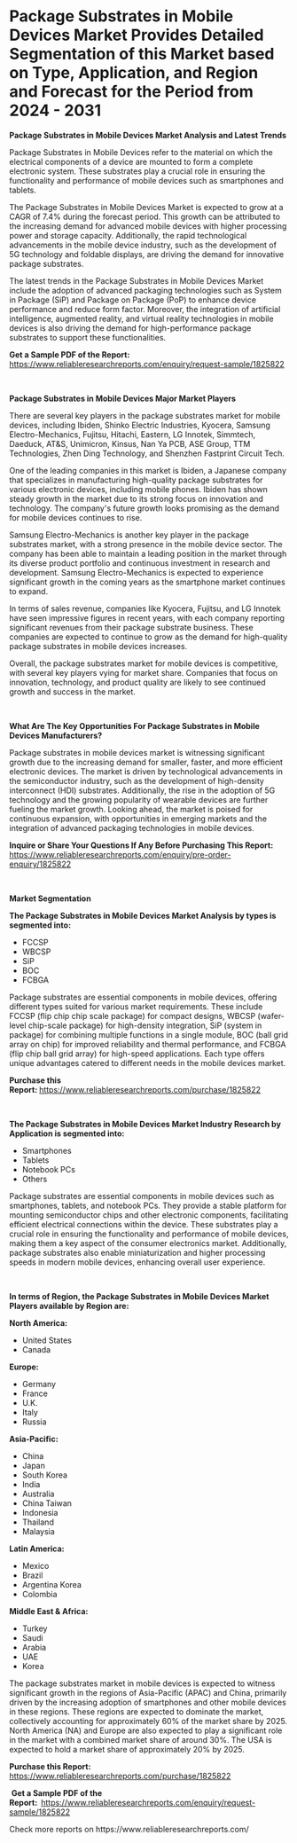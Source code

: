 <p><h1>Package Substrates in Mobile Devices Market Provides Detailed Segmentation of this Market based on Type, Application, and Region and Forecast for the Period from 2024 - 2031</h1></p><p><strong>Package Substrates in Mobile Devices Market Analysis and Latest Trends</strong></p>
<p><p>Package Substrates in Mobile Devices refer to the material on which the electrical components of a device are mounted to form a complete electronic system. These substrates play a crucial role in ensuring the functionality and performance of mobile devices such as smartphones and tablets.</p><p>The Package Substrates in Mobile Devices Market is expected to grow at a CAGR of 7.4% during the forecast period. This growth can be attributed to the increasing demand for advanced mobile devices with higher processing power and storage capacity. Additionally, the rapid technological advancements in the mobile device industry, such as the development of 5G technology and foldable displays, are driving the demand for innovative package substrates.</p><p>The latest trends in the Package Substrates in Mobile Devices Market include the adoption of advanced packaging technologies such as System in Package (SiP) and Package on Package (PoP) to enhance device performance and reduce form factor. Moreover, the integration of artificial intelligence, augmented reality, and virtual reality technologies in mobile devices is also driving the demand for high-performance package substrates to support these functionalities.</p></p>
<p><strong>Get a Sample PDF of the Report:&nbsp;</strong> <a href="https://www.reliableresearchreports.com/enquiry/request-sample/1825822">https://www.reliableresearchreports.com/enquiry/request-sample/1825822</a></p>
<p>&nbsp;</p>
<p><strong>Package Substrates in Mobile Devices Major Market Players</strong></p>
<p><p>There are several key players in the package substrates market for mobile devices, including Ibiden, Shinko Electric Industries, Kyocera, Samsung Electro-Mechanics, Fujitsu, Hitachi, Eastern, LG Innotek, Simmtech, Daeduck, AT&S, Unimicron, Kinsus, Nan Ya PCB, ASE Group, TTM Technologies, Zhen Ding Technology, and Shenzhen Fastprint Circuit Tech.</p><p>One of the leading companies in this market is Ibiden, a Japanese company that specializes in manufacturing high-quality package substrates for various electronic devices, including mobile phones. Ibiden has shown steady growth in the market due to its strong focus on innovation and technology. The company's future growth looks promising as the demand for mobile devices continues to rise.</p><p>Samsung Electro-Mechanics is another key player in the package substrates market, with a strong presence in the mobile device sector. The company has been able to maintain a leading position in the market through its diverse product portfolio and continuous investment in research and development. Samsung Electro-Mechanics is expected to experience significant growth in the coming years as the smartphone market continues to expand.</p><p>In terms of sales revenue, companies like Kyocera, Fujitsu, and LG Innotek have seen impressive figures in recent years, with each company reporting significant revenues from their package substrate business. These companies are expected to continue to grow as the demand for high-quality package substrates in mobile devices increases.</p><p>Overall, the package substrates market for mobile devices is competitive, with several key players vying for market share. Companies that focus on innovation, technology, and product quality are likely to see continued growth and success in the market.</p></p>
<p>&nbsp;</p>
<p><strong>What Are The Key Opportunities For Package Substrates in Mobile Devices Manufacturers?</strong></p>
<p><p>Package substrates in mobile devices market is witnessing significant growth due to the increasing demand for smaller, faster, and more efficient electronic devices. The market is driven by technological advancements in the semiconductor industry, such as the development of high-density interconnect (HDI) substrates. Additionally, the rise in the adoption of 5G technology and the growing popularity of wearable devices are further fueling the market growth. Looking ahead, the market is poised for continuous expansion, with opportunities in emerging markets and the integration of advanced packaging technologies in mobile devices.</p></p>
<p><strong>Inquire or Share Your Questions If Any Before Purchasing This Report:</strong> <a href="https://www.reliableresearchreports.com/enquiry/pre-order-enquiry/1825822">https://www.reliableresearchreports.com/enquiry/pre-order-enquiry/1825822</a></p>
<p>&nbsp;</p>
<p><strong>Market Segmentation</strong></p>
<p><strong>The Package Substrates in Mobile Devices Market Analysis by types is segmented into:</strong></p>
<p><ul><li>FCCSP</li><li>WBCSP</li><li>SiP</li><li>BOC</li><li>FCBGA</li></ul></p>
<p><p>Package substrates are essential components in mobile devices, offering different types suited for various market requirements. These include FCCSP (flip chip chip scale package) for compact designs, WBCSP (wafer-level chip-scale package) for high-density integration, SiP (system in package) for combining multiple functions in a single module, BOC (ball grid array on chip) for improved reliability and thermal performance, and FCBGA (flip chip ball grid array) for high-speed applications. Each type offers unique advantages catered to different needs in the mobile devices market.</p></p>
<p><strong>Purchase this Report:&nbsp;</strong><a href="https://www.reliableresearchreports.com/purchase/1825822">https://www.reliableresearchreports.com/purchase/1825822</a></p>
<p>&nbsp;</p>
<p><strong>The Package Substrates in Mobile Devices Market Industry Research by Application is segmented into:</strong></p>
<p><ul><li>Smartphones</li><li>Tablets</li><li>Notebook PCs</li><li>Others</li></ul></p>
<p><p>Package substrates are essential components in mobile devices such as smartphones, tablets, and notebook PCs. They provide a stable platform for mounting semiconductor chips and other electronic components, facilitating efficient electrical connections within the device. These substrates play a crucial role in ensuring the functionality and performance of mobile devices, making them a key aspect of the consumer electronics market. Additionally, package substrates also enable miniaturization and higher processing speeds in modern mobile devices, enhancing overall user experience.</p></p>
<p>&nbsp;</p>
<p><strong>In terms of Region, the Package Substrates in Mobile Devices Market Players available by Region are:</strong></p>
<p>
    <p> <strong> North America: </strong>
        <ul>
            <li>United States</li>
            <li>Canada</li>
        </ul>
        </p> 
    <p> <strong> Europe: </strong>
        <ul>
            <li>Germany</li>
            <li>France</li>
            <li>U.K.</li>
            <li>Italy</li>
            <li>Russia</li>
        </ul>
        </p> 
    <p> <strong> Asia-Pacific: </strong>
        <ul>
            <li>China</li>
            <li>Japan</li>
            <li>South Korea</li>
            <li>India</li>
            <li>Australia</li>
            <li>China Taiwan</li>
            <li>Indonesia</li>
            <li>Thailand</li>
            <li>Malaysia</li>
        </ul>
        </p> 
    <p> <strong> Latin America: </strong>
        <ul>
            <li>Mexico</li>
            <li>Brazil</li>
            <li>Argentina Korea</li>
            <li>Colombia</li>
        </ul>
        </p> 
    <p> <strong> Middle East & Africa: </strong>
        <ul>
            <li>Turkey</li>
            <li>Saudi</li>
            <li>Arabia</li>
            <li>UAE</li>
            <li>Korea</li>
        </ul>
    </p>
    </p>
<p><p>The package substrates market in mobile devices is expected to witness significant growth in the regions of Asia-Pacific (APAC) and China, primarily driven by the increasing adoption of smartphones and other mobile devices in these regions. These regions are expected to dominate the market, collectively accounting for approximately 60% of the market share by 2025. North America (NA) and Europe are also expected to play a significant role in the market with a combined market share of around 30%. The USA is expected to hold a market share of approximately 20% by 2025.</p></p>
<p><strong>Purchase this Report: </strong><a href="https://www.reliableresearchreports.com/purchase/1825822">https://www.reliableresearchreports.com/purchase/1825822</a></p>
<p>&nbsp;<strong>Get a Sample PDF of the Report:&nbsp;&nbsp;</strong><a href="https://www.reliableresearchreports.com/enquiry/request-sample/1825822">https://www.reliableresearchreports.com/enquiry/request-sample/1825822</a></p>
<p><strong></strong></p>
<p>Check more reports on https://www.reliableresearchreports.com/</p>